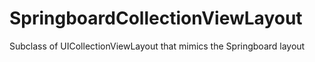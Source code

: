 SpringboardCollectionViewLayout
===============================

Subclass of UICollectionViewLayout that mimics the Springboard layout
